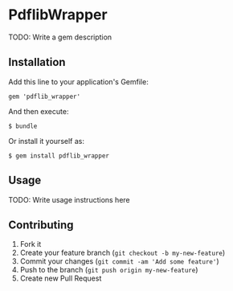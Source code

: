 # PdflibWrapper

TODO: Write a gem description

## Installation

Add this line to your application's Gemfile:

    gem 'pdflib_wrapper'

And then execute:

    $ bundle

Or install it yourself as:

    $ gem install pdflib_wrapper

## Usage

TODO: Write usage instructions here

## Contributing

1. Fork it
2. Create your feature branch (`git checkout -b my-new-feature`)
3. Commit your changes (`git commit -am 'Add some feature'`)
4. Push to the branch (`git push origin my-new-feature`)
5. Create new Pull Request
